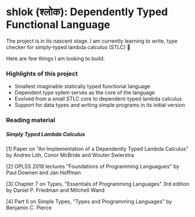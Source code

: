 # shlok (श्लोक): Dependently Typed Functional Language

The project is in its nascent stage. I am currently learning to write, type checker for simply-typed lambda calculus (STLC) 🚧

Here are few things I am looking to build:

### Highlights of this project

- Smallest imaginable statically typed functional language
- Dependent type sytem serves as the core of the language
- Evolved from a small STLC core to dependent-typed lambda calculus
- Support for data types and writing simple programs in its initial version

### Reading material

##### Simply Typed Lambda Calculus

[1] Paper on "An Implementation of a Dependently Typed Lambda Calculus" by Andres Löh, Conor McBride and Wouter Swierstra

[2] OPLSS 2018 lectures "Foundations of Programming Languagues" by Paul Downen and Jan Hoffman

[3] Chapter 7 on Types, "Essentials of Programming Languages" 3rd edition by Daniel P. Friedman and Mitchell Wand

[4] Part II on Simple Types, "Types and Programming Languages" by Benjamin C. Pierce
